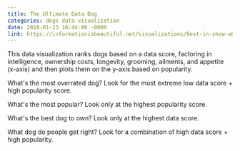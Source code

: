 ```yaml
---
title: The Ultimate Data Dog
categories: dogs data-visualization
date: 2018-01-23 16:44:00 -0000
link: https://informationisbeautiful.net/visualizations/best-in-show-whats-the-top-data-dog/
---
```

This data visualization ranks dogs based on a data score, factoring in intelligence, ownership costs, longevity, grooming, ailments, and appetite (x-axis) and then plots them on the y-axis based on popularity.

What's the most overrated dog? Look for the most extreme low data score + high popularity score.

What's the most popular? Look only at the highest popularity score.

What's the best dog to own? Look only at the highest data score.

What dog do people get right? Look for a combination of high data score + high popularity.